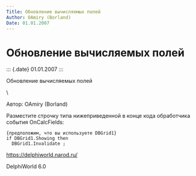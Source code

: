 ```yaml
---
Title: Обновление вычисляемых полей
Author: OAmiry (Borland)
Date: 01.01.2007
---
```



Обновление вычисляемых полей
============================

::: {.date}
01.01.2007
:::

Обновление вычисляемых полей

 \

 

Автор: OAmiry (Borland)

Разместите строчку типа нижеприведенной в конце кода обработчика события
OnCalcFields:

    {предположим, что вы используете DBGrid1}
    if DBGrid1.Showing then
      DBGrid1.Invalidate ;

<https://delphiworld.narod.ru/>

DelphiWorld 6.0
